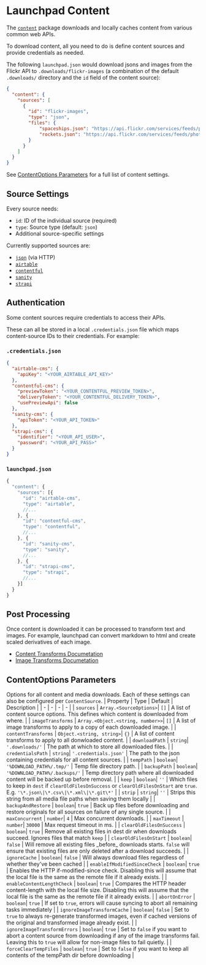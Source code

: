 # Launchpad Content

The [`content`](/packages/content) package downloads and locally caches content from various common web APIs.

To download content, all you need to do is define content sources and provide credentials as needed.

The following `launchpad.json` would download jsons and images from the Flickr API to `.downloads/flickr-images` (a combination of the default `.downloads/` directory and the `id` field of the content source):

```json
{
  "content": {
    "sources": [
      {
        "id": "flickr-images",
        "type": "json",
        "files": {
            "spaceships.json": "https://api.flickr.com/services/feeds/photos_public.gne?format=json&nojsoncallback=1&tags=spaceship",
            "rockets.json": "https://api.flickr.com/services/feeds/photos_public.gne?format=json&nojsoncallback=1&tags=rocket"
        }
      }
    ]
  }
}
```

See [ContentOptions Parameters](#contentoptions-parameters) for a full list of content settings.

## Source Settings

Every source needs:

- `id`: ID of the individual source (required)
- `type`: Source type (default: `json`)
- Additional source-specific settings

Currently supported sources are:

- [`json`](docs/json-source.md) (via HTTP)
- [`airtable`](docs/airtable-source.md)
- [`contentful`](docs/contentful-source.md)
- [`sanity`](docs/sanity-source.md)
- [`strapi`](docs/strapi-source.md)

## Authentication

Some content sources require credentials to access their APIs.

These can all be stored in a local `.credentials.json` file which maps content-source IDs to their credentials. For example:

### `.credentials.json`

```json
{
  "airtable-cms": {
    "apiKey": "<YOUR_AIRTABLE_API_KEY>"
  },
  "contentful-cms": {
    "previewToken": "<YOUR_CONTENTFUL_PREVIEW_TOKEN>",
    "deliveryToken": "<YOUR_CONTENTFUL_DELIVERY_TOKEN>",
    "usePreviewApi": false
  },
  "sanity-cms": {
    "apiToken": "<YOUR_API_TOKEN>"
  },
  "strapi-cms": {
    "identifier": "<YOUR_API_USER>",
    "password": "<YOUR_API_PASS>"
  }
}
```

### `launchpad.json`

```js
{
  "content": {
    "sources": [{
      "id": "airtable-cms",
      "type": "airtable",
      //...
    }, {
      "id": "contentful-cms",
      "type": "contentful",
      //...
    }, {
      "id": "sanity-cms",
      "type": "sanity",
      //...
    }, {
      "id": "strapi-cms",
      "type": "strapi",
      //...
    }]
  }
}
```

## Post Processing

Once content is downloaded it can be processed to transform text and images. For example, launchpad can convert markdown to html and create scaled derivatives of each image.

- [Content Transforms Documetation](docs/content-transforms.md)
- [Image Transforms Documetation](docs/image-transforms.md)


## ContentOptions Parameters
Options for all content and media downloads. Each of these settings can also be configured per `ContentSource`.
| Property | Type | Default | Description |
| - | - | - | - |
| <a name="module_launchpad-content/content-options.ContentOptions+sources">`sources`</a> |  <code>Array.&lt;SourceOptions&gt;</code>|  <code>[]</code>  | A list of content source options. This defines which content is downloaded from where. |
| <a name="module_launchpad-content/content-options.ContentOptions+imageTransforms">`imageTransforms`</a> |  <code>Array.&lt;Object.&lt;string, number&gt;&gt;</code>|  <code>[]</code>  | A list of image transforms to apply to a copy of each downloaded image. |
| <a name="module_launchpad-content/content-options.ContentOptions+contentTransforms">`contentTransforms`</a> |  <code>Object.&lt;string, string&gt;</code>|  <code>{}</code>  | A list of content transforms to apply to all donwloaded content. |
| <a name="module_launchpad-content/content-options.ContentOptions+downloadPath">`downloadPath`</a> |  <code>string</code>|  <code>'.downloads/'</code>  | The path at which to store all downloaded files. |
| <a name="module_launchpad-content/content-options.ContentOptions+credentialsPath">`credentialsPath`</a> |  <code>string</code>|  <code>'.credentials.json'</code>  | The path to the json containing credentials for all content sources. |
| <a name="module_launchpad-content/content-options.ContentOptions+tempPath">`tempPath`</a> |  <code>boolean</code>|  <code>'%DOWNLOAD\_PATH%/.tmp/'</code>  | Temp file directory path. |
| <a name="module_launchpad-content/content-options.ContentOptions+backupPath">`backupPath`</a> |  <code>boolean</code>|  <code>'%DOWNLOAD\_PATH%/.backups/'</code>  | Temp directory path where all downloaded content will be backed up before removal. |
| <a name="module_launchpad-content/content-options.ContentOptions+keep">`keep`</a> |  <code>boolean</code>|  <code>''</code>  | Which files to keep in `dest` if `clearOldFilesOnSuccess` or `clearOldFilesOnStart` are `true`. E.g. `'\*.json\|\*.csv\|\*.xml\|\*.git\*'` |
| <a name="module_launchpad-content/content-options.ContentOptions+strip">`strip`</a> |  <code>string</code>|  <code>''</code>  | Strips this string from all media file paths when saving them locally |
| <a name="module_launchpad-content/content-options.ContentOptions+backupAndRestore">`backupAndRestore`</a> |  <code>boolean</code>|  <code>true</code>  | Back up files before downloading and restore originals for all sources on failure of any single source. |
| <a name="module_launchpad-content/content-options.ContentOptions+maxConcurrent">`maxConcurrent`</a> |  <code>number</code>|  <code>4</code>  | Max concurrent downloads. |
| <a name="module_launchpad-content/content-options.ContentOptions+maxTimeout">`maxTimeout`</a> |  <code>number</code>|  <code>30000</code>  | Max request timeout in ms. |
| <a name="module_launchpad-content/content-options.ContentOptions+clearOldFilesOnSuccess">`clearOldFilesOnSuccess`</a> |  <code>boolean</code>|  <code>true</code>  | Remove all existing files in dest dir when downloads succeed. Ignores files that match `keep` |
| <a name="module_launchpad-content/content-options.ContentOptions+clearOldFilesOnStart">`clearOldFilesOnStart`</a> |  <code>boolean</code>|  <code>false</code>  | Will remove all existing files \_before\_ downloads starts. `false` will ensure that existing files are only deleted after a download succeeds. |
| <a name="module_launchpad-content/content-options.ContentOptions+ignoreCache">`ignoreCache`</a> |  <code>boolean</code>|  <code>false</code>  | Will always download files regardless of whether they've been cached |
| <a name="module_launchpad-content/content-options.ContentOptions+enableIfModifiedSinceCheck">`enableIfModifiedSinceCheck`</a> |  <code>boolean</code>|  <code>true</code>  | Enables the HTTP if-modified-since check. Disabling this will assume that the local file is the same as the remote file if it already exists. |
| <a name="module_launchpad-content/content-options.ContentOptions+enableContentLengthCheck">`enableContentLengthCheck`</a> |  <code>boolean</code>|  <code>true</code>  | Compares the HTTP header content-length with the local file size. Disabling this will assume that the local file is the same as the remote file if it already exists. |
| <a name="module_launchpad-content/content-options.ContentOptions+abortOnError">`abortOnError`</a> |  <code>boolean</code>|  <code>true</code>  | If set to `true`, errors will cause syncing to abort all remaining tasks immediately |
| <a name="module_launchpad-content/content-options.ContentOptions+ignoreImageTransformCache">`ignoreImageTransformCache`</a> |  <code>boolean</code>|  <code>false</code>  | Set to `true` to always re-generate transformed images, even if cached versions of the original and transformed image already exist. |
| <a name="module_launchpad-content/content-options.ContentOptions+ignoreImageTransformErrors">`ignoreImageTransformErrors`</a> |  <code>boolean</code>|  <code>true</code>  | Set to `false` if you want to abort a content source from downloading if any of the image transforms fail. Leaving this to `true` will allow for non-image files to fail quietly. |
| <a name="module_launchpad-content/content-options.ContentOptions+forceClearTempFiles">`forceClearTempFiles`</a> |  <code>boolean</code>|  <code>true</code>  | Set to `false` if you want to keep all contents of the tempPath dir before downloading |

